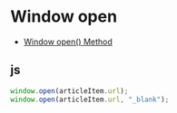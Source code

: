 # Window open

- [Window open() Method](https://www.w3schools.com/jsref/met_win_open.asp)

## js

```js
window.open(articleItem.url);
window.open(articleItem.url, "_blank");
```
